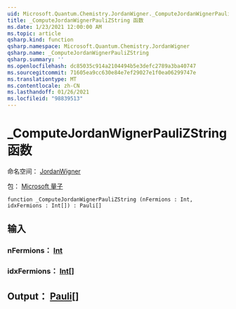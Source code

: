 ```yaml
---
uid: Microsoft.Quantum.Chemistry.JordanWigner._ComputeJordanWignerPauliZString
title: _ComputeJordanWignerPauliZString 函数
ms.date: 1/23/2021 12:00:00 AM
ms.topic: article
qsharp.kind: function
qsharp.namespace: Microsoft.Quantum.Chemistry.JordanWigner
qsharp.name: _ComputeJordanWignerPauliZString
qsharp.summary: ''
ms.openlocfilehash: dc85035c914a2104494b5e3defc2789a3ba40747
ms.sourcegitcommit: 71605ea9cc630e84e7ef29027e1f0ea06299747e
ms.translationtype: MT
ms.contentlocale: zh-CN
ms.lasthandoff: 01/26/2021
ms.locfileid: "98839513"
---
```

# <a name="_computejordanwignerpaulizstring-function"></a>_ComputeJordanWignerPauliZString 函数

命名空间： [JordanWigner](xref:Microsoft.Quantum.Chemistry.JordanWigner)

包： [Microsoft 量子](https://nuget.org/packages/Microsoft.Quantum.Chemistry)




```qsharp
function _ComputeJordanWignerPauliZString (nFermions : Int, idxFermions : Int[]) : Pauli[]
```


## <a name="input"></a>输入

### <a name="nfermions--int"></a>nFermions： [Int](xref:microsoft.quantum.lang-ref.int)




### <a name="idxfermions--int"></a>idxFermions： [Int](xref:microsoft.quantum.lang-ref.int)[]





## <a name="output--pauli"></a>Output： [Pauli](xref:microsoft.quantum.lang-ref.pauli)[]


